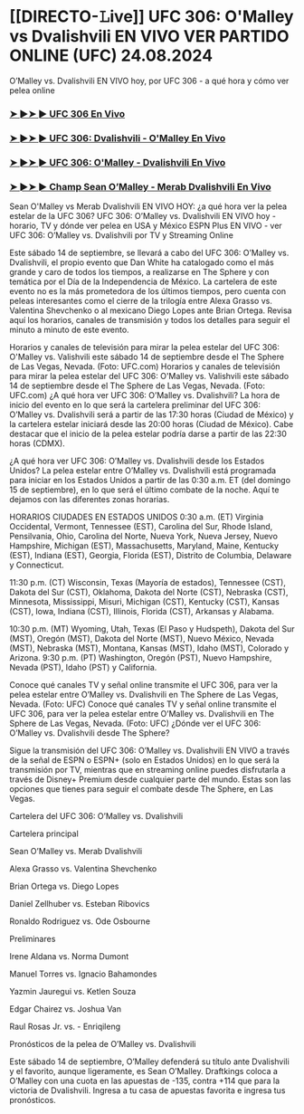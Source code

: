 #  [[DIRECTO-𝙻ive]] UFC 306: O'Malley vs Dvalishvili EN VIVO VER PARTIDO ONLINE (UFC) 24.08.2024

O’Malley vs. Dvalishvili EN VIVO hoy, por UFC 306 - a qué hora y cómo ver pelea online

<h3><a href="https://cutt.ly/2eR39DYI">➤ ►➤ ► UFC 306 En Vivo</a></h3>

<h3><a href="https://cutt.ly/2eR39DYI">➤ ►➤ ► UFC 306: Dvalishvili - O'Malley En Vivo</a></h3>

<h3><a href="https://cutt.ly/2eR39DYI">➤ ►➤ ► UFC 306: O'Malley - Dvalishvili En Vivo</a></h3>

<h3><a href="https://cutt.ly/2eR39DYI">➤ ►➤ ► Champ Sean O’Malley - Merab Dvalishvili En Vivo</a></h3>

Sean O'Malley vs Merab Dvalishvili EN VIVO HOY: ¿a qué hora ver la pelea estelar de la UFC 306?
UFC 306: O’Malley vs. Dvalishvili EN VIVO hoy - horario, TV y dónde ver pelea en USA y México
ESPN Plus EN VIVO - ver UFC 306: O’Malley vs. Dvalishvili por TV y Streaming Online

Este sábado 14 de septiembre, se llevará a cabo del UFC 306: O’Malley vs. Dvalishvili, el propio evento que Dan White ha catalogado como el más grande y caro de todos los tiempos, a realizarse en The Sphere y con temática por el Día de la Independencia de México. La cartelera de este evento no es la más prometedora de los últimos tiempos, pero cuenta con peleas interesantes como el cierre de la trilogía entre Alexa Grasso vs. Valentina Shevchenko o al mexicano Diego Lopes ante Brian Ortega. Revisa aquí los horarios, canales de transmisión y todos los detalles para seguir el minuto a minuto de este evento.

Horarios y canales de televisión para mirar la pelea estelar del UFC 306: O'Malley vs. Valishvili este sábado 14 de septiembre desde el The Sphere de Las Vegas, Nevada. (Foto: UFC.com)
Horarios y canales de televisión para mirar la pelea estelar del UFC 306: O'Malley vs. Valishvili este sábado 14 de septiembre desde el The Sphere de Las Vegas, Nevada. (Foto: UFC.com)
¿A qué hora ver UFC 306: O’Malley vs. Dvalishvili?
La hora de inicio del evento en lo que será la cartelera preliminar del UFC 306: O’Malley vs. Dvalishvili será a partir de las 17:30 horas (Ciudad de México) y la cartelera estelar iniciará desde las 20:00 horas (Ciudad de México). Cabe destacar que el inicio de la pelea estelar podría darse a partir de las 22:30 horas (CDMX).

¿A qué hora ver UFC 306: O’Malley vs. Dvalishvili desde los Estados Unidos?
La pelea estelar entre O’Malley vs. Dvalishvili está programada para iniciar en los Estados Unidos a partir de las 0:30 a.m. ET (del domingo 15 de septiembre), en lo que será el último combate de la noche. Aquí te dejamos con las diferentes zonas horarias.

HORARIOS	CIUDADES EN ESTADOS UNIDOS
0:30 a.m. (ET)	Virginia Occidental, Vermont, Tennessee (EST), Carolina del Sur, Rhode Island, Pensilvania, Ohio, Carolina del Norte, Nueva York, Nueva Jersey, Nuevo Hampshire, Michigan (EST), Massachusetts, Maryland, Maine, Kentucky (EST), Indiana (EST), Georgia, Florida (EST), Distrito de Columbia, Delaware y Connecticut.

11:30 p.m. (CT)	Wisconsin, Texas (Mayoría de estados), Tennessee (CST), Dakota del Sur (CST), Oklahoma, Dakota del Norte (CST), Nebraska (CST), Minnesota, Mississippi, Misuri, Michigan (CST), Kentucky (CST), Kansas (CST), Iowa, Indiana (CST), Illinois, Florida (CST), Arkansas y Alabama.

10:30 p.m. (MT)	Wyoming, Utah, Texas (El Paso y Hudspeth), Dakota del Sur (MST), Oregón (MST), Dakota del Norte (MST), Nuevo México, Nevada (MST), Nebraska (MST), Montana, Kansas (MST), Idaho (MST), Colorado y Arizona.
9:30 p.m. (PT)	Washington, Oregón (PST), Nuevo Hampshire, Nevada (PST), Idaho (PST) y California.

Conoce qué canales TV y señal online transmite el UFC 306, para ver la pelea estelar entre O’Malley vs. Dvalishvili en The Sphere de Las Vegas, Nevada. (Foto: UFC)
Conoce qué canales TV y señal online transmite el UFC 306, para ver la pelea estelar entre O’Malley vs. Dvalishvili en The Sphere de Las Vegas, Nevada. (Foto: UFC)
¿Dónde ver el UFC 306: O’Malley vs. Dvalishvili desde The Sphere?

Sigue la transmisión del UFC 306: O’Malley vs. Dvalishvili EN VIVO a través de la señal de ESPN o ESPN+ (solo en Estados Unidos) en lo que será la transmisión por TV, mientras que en streaming online puedes disfrutarla a través de Disney+ Premium desde cualquier parte del mundo. Estas son las opciones que tienes para seguir el combate desde The Sphere, en Las Vegas.

Cartelera del UFC 306: O’Malley vs. Dvalishvili

Cartelera principal

Sean O’Malley vs. Merab Dvalishvili

Alexa Grasso vs. Valentina Shevchenko

Brian Ortega vs. Diego Lopes

Daniel Zellhuber vs. Esteban Ribovics

Ronaldo Rodriguez vs. Ode Osbourne

Preliminares

Irene Aldana vs. Norma Dumont

Manuel Torres vs. Ignacio Bahamondes

Yazmin Jauregui vs. Ketlen Souza

Edgar Chairez vs. Joshua Van

Raul Rosas Jr. vs. - Enriqileng

Pronósticos de la pelea de O’Malley vs. Dvalishvili

Este sábado 14 de septiembre, O’Malley defenderá su título ante Dvalishvili y el favorito, aunque ligeramente, es Sean O’Malley. Draftkings coloca a O’Malley con una cuota en las apuestas de -135, contra +114 que para la victoria de Dvalishvili. Ingresa a tu casa de apuestas favorita e ingresa tus pronósticos.
